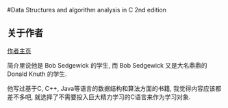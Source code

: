 #Data Structures and algorithm analysis in C 2nd edition

## 关于作者
[作者主页](https://users.cs.fiu.edu/~weiss/)

简介里说他是 Bob Sedgewick 的学生, 而 Bob Sedgewick 又是大名鼎鼎的 Donald Knuth 的学生.

他写过基于C, C++, Java等语言的数据结构和算法方面的书籍, 我觉得内容应该都差不多吧, 就选择了不需要投入巨大精力学习的C语言来作为学习对象.